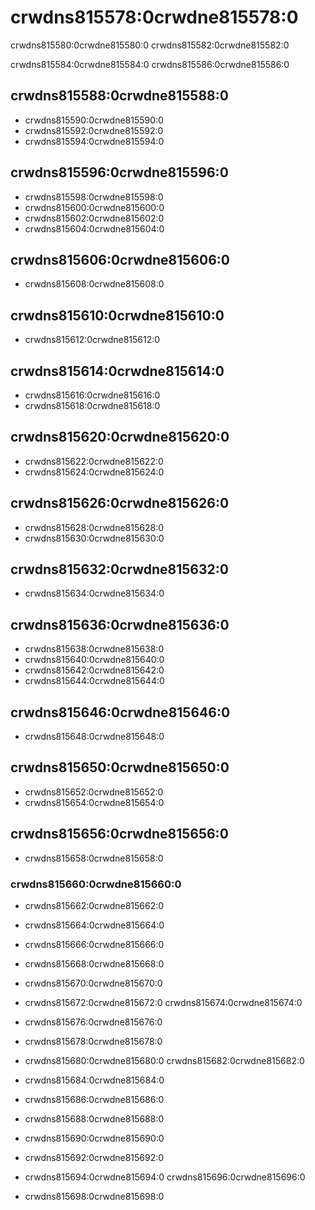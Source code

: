# crwdns815578:0crwdne815578:0

crwdns815580:0crwdne815580:0 crwdns815582:0crwdne815582:0

crwdns815584:0crwdne815584:0 crwdns815586:0crwdne815586:0

## crwdns815588:0crwdne815588:0

- crwdns815590:0crwdne815590:0
- crwdns815592:0crwdne815592:0
- crwdns815594:0crwdne815594:0

## crwdns815596:0crwdne815596:0

- crwdns815598:0crwdne815598:0
- crwdns815600:0crwdne815600:0
- crwdns815602:0crwdne815602:0
- crwdns815604:0crwdne815604:0

## crwdns815606:0crwdne815606:0

- crwdns815608:0crwdne815608:0

## crwdns815610:0crwdne815610:0

- crwdns815612:0crwdne815612:0

## crwdns815614:0crwdne815614:0

- crwdns815616:0crwdne815616:0
- crwdns815618:0crwdne815618:0

## crwdns815620:0crwdne815620:0

- crwdns815622:0crwdne815622:0
- crwdns815624:0crwdne815624:0

## crwdns815626:0crwdne815626:0

- crwdns815628:0crwdne815628:0
- crwdns815630:0crwdne815630:0

## crwdns815632:0crwdne815632:0
- crwdns815634:0crwdne815634:0

## crwdns815636:0crwdne815636:0

- crwdns815638:0crwdne815638:0
- crwdns815640:0crwdne815640:0
- crwdns815642:0crwdne815642:0
- crwdns815644:0crwdne815644:0

## crwdns815646:0crwdne815646:0

- crwdns815648:0crwdne815648:0

## crwdns815650:0crwdne815650:0

- crwdns815652:0crwdne815652:0
- crwdns815654:0crwdne815654:0

## crwdns815656:0crwdne815656:0

- crwdns815658:0crwdne815658:0

### crwdns815660:0crwdne815660:0

- crwdns815662:0crwdne815662:0

- crwdns815664:0crwdne815664:0

- crwdns815666:0crwdne815666:0

- crwdns815668:0crwdne815668:0

- crwdns815670:0crwdne815670:0

- crwdns815672:0crwdne815672:0 crwdns815674:0crwdne815674:0

- crwdns815676:0crwdne815676:0

- crwdns815678:0crwdne815678:0

- crwdns815680:0crwdne815680:0 crwdns815682:0crwdne815682:0

- crwdns815684:0crwdne815684:0

- crwdns815686:0crwdne815686:0

- crwdns815688:0crwdne815688:0

- crwdns815690:0crwdne815690:0

- crwdns815692:0crwdne815692:0

- crwdns815694:0crwdne815694:0 crwdns815696:0crwdne815696:0

- crwdns815698:0crwdne815698:0
